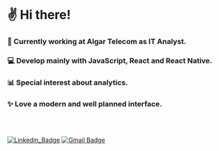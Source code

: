 # ✌ Hi there!

### 💼 Currently working at Algar Telecom as IT Analyst.
### 💻 Develop mainly with JavaScript, React and React Native.
### 📊 Special interest about analytics.
### ✨ Love a modern and well planned interface.

<br>
<br>

[![Linkedin_Badge](http://img.shields.io/badge/-LinkedIn-%230077B5?style=for-the-badge&logo=linkedin)](https://www.linkedin.com/in/gabrielqn/)
[![Gmail Badge](https://img.shields.io/badge/-Gmail-%23D14836?style=for-the-badge&logo=gmail&logoColor=white)](mailto:gabrielquenu@gmail.com)


<!--
**GabrielQueirozNunes/GabrielQueirozNunes** is a ✨ _special_ ✨ repository because its `README.md` (this file) appears on your GitHub profile.

Here are some ideas to get you started:

- 🔭 I’m currently working on ...
- 🌱 I’m currently learning ...
- 👯 I’m looking to collaborate on ...
- 🤔 I’m looking for help with ...
- 💬 Ask me about ...
- 📫 How to reach me: ...
- 😄 Pronouns: ...
- ⚡ Fun fact: ...
-->
